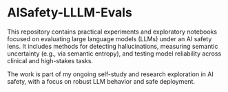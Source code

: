 # AISafety-LLLM-Evals
This repository contains practical experiments and exploratory notebooks focused on evaluating large language models (LLMs) under an AI safety lens. It includes methods for detecting hallucinations, measuring semantic uncertainty (e.g., via semantic entropy), and testing model reliability across clinical and high-stakes tasks.

The work is part of my ongoing self-study and research exploration in AI safety, with a focus on robust LLM behavior and safe deployment.

